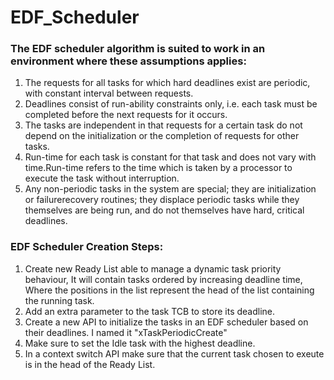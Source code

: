 # EDF_Scheduler 
### The EDF scheduler algorithm is suited to work in an environment where these assumptions applies:
  1) The requests for all tasks for which hard deadlines exist are periodic, with constant interval between requests.
  2) Deadlines consist of run-ability constraints only, i.e. each task must be completed before the next requests for it occurs.
  3) The tasks are independent in that requests for a certain task do not depend on the initialization or the completion of requests for other tasks.
  4) Run-time for each task is constant for that task and does not vary with time.Run-time refers to the time which is taken by a processor to execute the task without interruption.
  5) Any non-periodic tasks in the system are special; they are initialization or failurerecovery routines; they displace periodic tasks while they themselves are being run, and do not themselves have hard, critical deadlines.
### EDF Scheduler Creation Steps:
  1) Create new Ready List able to manage a dynamic task priority behaviour, It will contain tasks ordered by increasing deadline time, Where the positions in the list represent the head of the list containing the running task.
  2) Add an extra parameter to the task TCB to store its deadline.
  3) Create a new API to initialize the tasks in an EDF scheduler based on their deadlines. I named it "xTaskPeriodicCreate"
  4) Make sure to set the Idle task with the highest deadline.
  5) In a context switch API make sure that the current task chosen to exeute is in the head of the Ready List.

